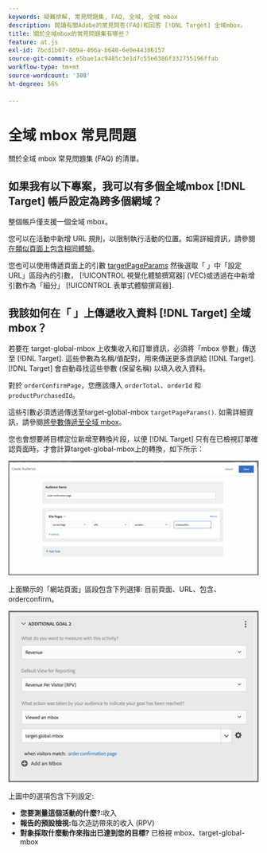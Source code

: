 ```yaml
---
keywords: 疑難排解, 常見問題集, FAQ, 全域, 全域 mbox
description: 閱讀有關Adobe的常見問答(FAQ)和回答 [!DNL Target] 全域mbox。
title: 關於全域mbox的常見問題集有哪些？
feature: at.js
exl-id: 7bcd1b67-809a-466a-b648-6e0e44386157
source-git-commit: e5bae1ac9485c3e1d7c55e6386f332755196ffab
workflow-type: tm+mt
source-wordcount: '308'
ht-degree: 56%

---
```


# 全域 mbox 常見問題

關於全域 mbox 常見問題集 (FAQ) 的清單。

## 如果我有以下專案，我可以有多個全域mbox [!DNL Target] 帳戶設定為跨多個網域？

整個帳戶僅支援一個全域 mbox。

您可以在活動中新增 URL 規則，以限制執行活動的位置。如需詳細資訊，請參閱[在類似頁面上包含相同體驗](https://experienceleague.adobe.com/docs/target/using/experiences/vec/temtest.html)。

您也可以使用傳遞頁面上的引數 [targetPageParams](/help/dev/implement/client-side/atjs/atjs-functions/targetpageparams.md) 然後選取「 」中「設定URL」區段內的引數， [!UICONTROL 視覺化體驗撰寫器] (VEC)或透過在中新增引數作為「細分」 [!UICONTROL 表單式體驗撰寫器].

## 我該如何在「 」上傳遞收入資料 [!DNL Target] 全域mbox？

若要在 target-global-mbox 上收集收入和訂單資訊，必須將「mbox 參數」傳送至 [!DNL Target]. 這些參數為名稱/值配對，用來傳送更多資訊給 [!DNL Target]. [!DNL Target] 會自動尋找這些參數 (保留名稱) 以填入收入資料。

對於 `orderConfirmPage`，您應該傳入 `orderTotal`、`orderId` 和 `productPurchasedId`。

這些引數必須透過傳送至target-global-mbox `targetPageParams()`. 如需詳細資訊，請參閱[將參數傳遞至全域 mbox](/help/dev/implement/client-side/atjs/global-mbox/pass-parameters-to-global-mbox.md)。

您也會想要將目標定位新增至轉換片段，以便 [!DNL Target] 只有在已檢視訂單確認頁面時，才會計算target-global-mbox上的轉換，如下所示：

![替代影像](assets/revenue1.png)

上面顯示的「網站頁面」區段包含下列選擇: 目前頁面、URL、包含、orderconfirm。

![替代影像](assets/revenue2.png)

上圖中的選項包含下列設定:

* **您要測量這個活動的什麼?:**&#x200B;收入
* **報告的預設檢視:**&#x200B;每次造訪帶來的收入 (RPV)
* **對象採取什麼動作來指出已達到您的目標?** 已檢視 mbox、target-global-mbox
